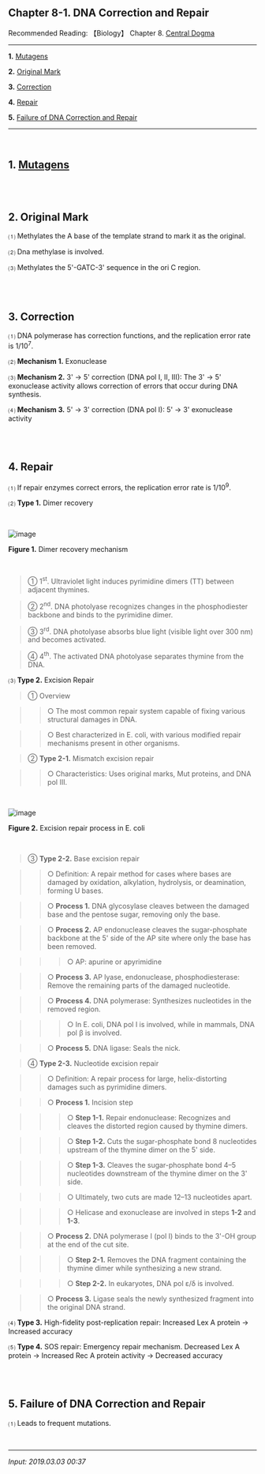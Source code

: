 ## **Chapter 8-1. DNA Correction and Repair**

Recommended Reading: 【Biology】 Chapter 8. [Central Dogma](https://jb243.github.io/pages/74)

---

**1.** [Mutagens](#1-mutagens)

**2.** [Original Mark](#2-original-mark)

**3.** [Correction](#3-correction)

**4.** [Repair](#4-repair)

**5.** [Failure of DNA Correction and Repair](#5-failure-of-dna-correction-and-repair)

---

<br>

## **1.** [Mutagens](https://jb243.github.io/pages/71)

<br>

<br>

## **2.** Original Mark

⑴ Methylates the A base of the template strand to mark it as the original.

⑵ Dna methylase is involved.

⑶ Methylates the 5'-GATC-3' sequence in the ori C region.

<br>

<br>

## **3. Correction**

⑴ DNA polymerase has correction functions, and the replication error rate is 1/10<sup>7</sup>.

⑵ **Mechanism 1.** Exonuclease

⑶ **Mechanism 2.** 3' → 5' correction (DNA pol I, II, III): The 3' → 5' exonuclease activity allows correction of errors that occur during DNA synthesis.

⑷ **Mechanism 3.** 5' → 3' correction (DNA pol I): 5' → 3' exonuclease activity

<br>

<br>

## **4\. Repair**

⑴ If repair enzymes correct errors, the replication error rate is 1/10<sup>9</sup>.

⑵ **Type 1.** Dimer recovery

<br>

![image](https://github.com/user-attachments/assets/ecacb016-df06-41b1-91c9-685717cb4250)

**Figure 1.** Dimer recovery mechanism

<br>

> ① 1<sup>st</sup>. Ultraviolet light induces pyrimidine dimers (TT) between adjacent thymines.

> ② 2<sup>nd</sup>. DNA photolyase recognizes changes in the phosphodiester backbone and binds to the pyrimidine dimer.

> ③ 3<sup>rd</sup>. DNA photolyase absorbs blue light (visible light over 300 nm) and becomes activated.

> ④ 4<sup>th</sup>. The activated DNA photolyase separates thymine from the DNA.

⑶ **Type 2.** Excision Repair

> ① Overview

>> ○ The most common repair system capable of fixing various structural damages in DNA.

>> ○ Best characterized in E. coli, with various modified repair mechanisms present in other organisms.

> ② **Type 2-1.** Mismatch excision repair

>> ○ Characteristics: Uses original marks, Mut proteins, and DNA pol III.

<br>

![image](https://github.com/user-attachments/assets/32ba326b-12fe-4644-a81a-2b13736a66e1)

**Figure 2.** Excision repair process in E. coli

<br>

> ③ **Type 2-2.** Base excision repair

>> ○ Definition: A repair method for cases where bases are damaged by oxidation, alkylation, hydrolysis, or deamination, forming U bases.

>> ○ **Process 1.** DNA glycosylase cleaves between the damaged base and the pentose sugar, removing only the base.

>> ○ **Process 2.** AP endonuclease cleaves the sugar-phosphate backbone at the 5' side of the AP site where only the base has been removed.

>>> ○ AP: apurine or apyrimidine

>> ○ **Process 3.** AP lyase, endonuclease, phosphodiesterase: Remove the remaining parts of the damaged nucleotide.

>> ○ **Process 4.** DNA polymerase: Synthesizes nucleotides in the removed region.

>>> ○ In E. coli, DNA pol I is involved, while in mammals, DNA pol β is involved.

>> ○ **Process 5.** DNA ligase: Seals the nick.

> ④ **Type 2-3.** Nucleotide excision repair

>> ○ Definition: A repair process for large, helix-distorting damages such as pyrimidine dimers.

>> ○ **Process 1.** Incision step

>>> ○ **Step 1-1.** Repair endonuclease: Recognizes and cleaves the distorted region caused by thymine dimers.

>>> ○ **Step 1-2.** Cuts the sugar-phosphate bond 8 nucleotides upstream of the thymine dimer on the 5' side.

>>> ○ **Step 1-3.** Cleaves the sugar-phosphate bond 4–5 nucleotides downstream of the thymine dimer on the 3' side.

>>> ○ Ultimately, two cuts are made 12–13 nucleotides apart.

>>> ○ Helicase and exonuclease are involved in steps **1-2** and **1-3**.

>> ○ **Process 2.** DNA polymerase I (pol I) binds to the 3'-OH group at the end of the cut site.

>>> ○ **Step 2-1.** Removes the DNA fragment containing the thymine dimer while synthesizing a new strand.

>>> ○ **Step 2-2.** In eukaryotes, DNA pol ε/δ is involved.

>> ○ **Process 3.** Ligase seals the newly synthesized fragment into the original DNA strand.

⑷ **Type 3.** High-fidelity post-replication repair: Increased Lex A protein → Increased accuracy

⑸ **Type 4.** SOS repair: Emergency repair mechanism. Decreased Lex A protein → Increased Rec A protein activity → Decreased accuracy

<br>

<br>

## **5\. Failure of DNA Correction and Repair**

⑴ Leads to frequent mutations.

<br>

---

_Input: 2019.03.03 00:37_
